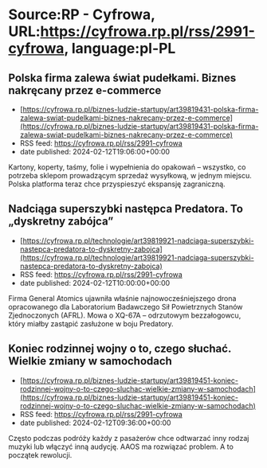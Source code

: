 # Source:RP - Cyfrowa, URL:https://cyfrowa.rp.pl/rss/2991-cyfrowa, language:pl-PL

## Polska firma zalewa świat pudełkami. Biznes nakręcany przez e-commerce
 - [https://cyfrowa.rp.pl/biznes-ludzie-startupy/art39819431-polska-firma-zalewa-swiat-pudelkami-biznes-nakrecany-przez-e-commerce](https://cyfrowa.rp.pl/biznes-ludzie-startupy/art39819431-polska-firma-zalewa-swiat-pudelkami-biznes-nakrecany-przez-e-commerce)
 - RSS feed: https://cyfrowa.rp.pl/rss/2991-cyfrowa
 - date published: 2024-02-12T19:06:00+00:00

Kartony, koperty, taśmy, folie i wypełnienia do opakowań – wszystko, co potrzeba sklepom prowadzącym sprzedaż wysyłkową, w jednym miejscu. Polska platforma teraz chce przyspieszyć ekspansję zagraniczną.

## Nadciąga superszybki następca Predatora. To „dyskretny zabójca”
 - [https://cyfrowa.rp.pl/technologie/art39819921-nadciaga-superszybki-nastepca-predatora-to-dyskretny-zabojca](https://cyfrowa.rp.pl/technologie/art39819921-nadciaga-superszybki-nastepca-predatora-to-dyskretny-zabojca)
 - RSS feed: https://cyfrowa.rp.pl/rss/2991-cyfrowa
 - date published: 2024-02-12T10:00:00+00:00

Firma General Atomics ujawniła właśnie najnowocześniejszego drona opracowanego dla Laboratorium Badawczego Sił Powietrznych Stanów Zjednoczonych (AFRL). Mowa o XQ-67A – odrzutowym bezzałogowcu, który miałby zastąpić zasłużone w boju Predatory.

## Koniec rodzinnej wojny o to, czego słuchać. Wielkie zmiany w samochodach
 - [https://cyfrowa.rp.pl/biznes-ludzie-startupy/art39819451-koniec-rodzinnej-wojny-o-to-czego-sluchac-wielkie-zmiany-w-samochodach](https://cyfrowa.rp.pl/biznes-ludzie-startupy/art39819451-koniec-rodzinnej-wojny-o-to-czego-sluchac-wielkie-zmiany-w-samochodach)
 - RSS feed: https://cyfrowa.rp.pl/rss/2991-cyfrowa
 - date published: 2024-02-12T09:36:00+00:00

Często podczas podróży każdy z pasażerów chce odtwarzać inny rodzaj muzyki lub włączyć inną audycję. AAOS ma rozwiązać problem. A to początek rewolucji.

